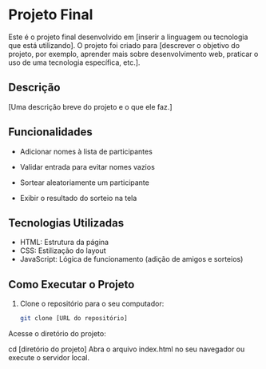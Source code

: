 # Projeto Final

Este é o projeto final desenvolvido em [inserir a linguagem ou tecnologia que está utilizando]. O projeto foi criado para [descrever o objetivo do projeto, por exemplo, aprender mais sobre desenvolvimento web, praticar o uso de uma tecnologia específica, etc.].

## Descrição

[Uma descrição breve do projeto e o que ele faz.]

## Funcionalidades

- Adicionar nomes à lista de participantes

- Validar entrada para evitar nomes vazios

- Sortear aleatoriamente um participante

- Exibir o resultado do sorteio na tela
  
## Tecnologias Utilizadas

- HTML: Estrutura da página
- CSS: Estilização do layout
- JavaScript: Lógica de funcionamento (adição de amigos e sorteios)

## Como Executar o Projeto

1. Clone o repositório para o seu computador:
   ```bash
   git clone [URL do repositório]
Acesse o diretório do projeto:

cd [diretório do projeto]
Abra o arquivo index.html no seu navegador ou execute o servidor local.

